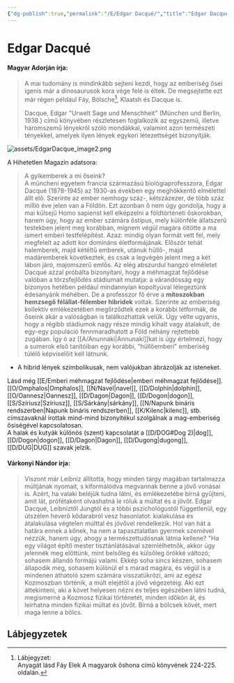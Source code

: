 ```yaml
---
{"dg-publish":true,"permalink":"/E/Edgar Dacqué/","title":"Edgar Dacqué","created":"2023-11-18T09:14","updated":"2024-10-25T17:12"}
---
```



# Edgar Dacqué

#### Magyar Adorján írja:

> A mai tudomány is mindinkább sejteni kezdi, hogy az emberiség ősei igenis már a dinosaurusok kora vége felé is éltek. De megsejtette ezt már régen például Fáy, Bölsche[^1], Klaatsh és Dacque is.  
> 
> Dacque, Edgar "Urwelt Sage und Menschheit" (München und Berlin, 1938.) című könyvében részletesen foglalkozik az egyszemű, illetve háromszemű lényekről szóló mondákkal, valamint azon természeti tényekkel, amelyek ilyen lények egykori létezettségét bizonyítják.  

![assets/EdgarDacque_image2.png](/img/user/E/assets/EdgarDacque_image2.png)  

A Hihetetlen Magazin adatsora:  
> A gyíkemberek a mi őseink?  
> A müncheni egyetem francia származású biológiaprofesszora, Edgar Dacqué (1878-1945) az 1930-as években egy meghökkentő elmélettel állt elő. Szerinte az ember nemhogy száz-, kétszázezer, de több száz millió éve jelen van a Földön. Ezt azonban ő nem úgy gondolja, hogy a mai külsejű Homo sapienst kell elképzelni a földtörténeti őskorokban, hanem úgy, hogy az ember számára őstípus, mely különféle állatszerű testekben jelent meg korábban, mígnem végül magára öltötte a ma ismert emberi testfelépítést. Azaz: mindig olyan formát vett fel, mely megfelelt az adott kor domináns életformájának. Először tehát halemberek, majd kétéltű emberek, utánuk hüllő-, majd madáremberek következtek, és csak a legvégén jelent meg a két lábon járó, majomszerű emlős. Az elég abszurdul hangzó elméletet Dacqué azzal próbálta bizonyítani, hogy a méhmagzat fejlődése valóban a törzsfejlődés stádiumait mutatja: a várandósság egy bizonyos hetében például mindannyian kopoltyúval lélegeztünk édesanyánk méhében. De a professzor fő érve a **mítoszokban hemzsegő félállat-félember hibridek** voltak. Szerinte az emberiség kollektív emlékezetében megőrződtek ezek a korábbi létformák, de őseink akár a valóságban is találkozhattak velük. Úgy vélte ugyanis, hogy a régibb stádiumok nagy része mindig kihalt vagy átalakult, de egy-egy populáció fennmaradhatott a Föld néhány rejtettebb zugában. Így ó az [[A/Anunnaki\|Annunaki]]kat is úgy értelmezi, hogy a sumerok első tanítóiban egy korábbi, "hüllőemberi" emberiség túlélő képviselőit kell látnunk.  
- A hibrid lények szimbolikusak, nem valójukban ábrázolják az isteneket.

Lásd még [[E/Emberi méhmagzat fejlődése\|emberi méhmagzat fejlődése]].  
[[O/Omphalos\|Omphalos]], [[N/Navel\|navel]], [[D/Dolphin\|dolphin]], [[O/Oannesz\|Oannesz]], [[D/Dagon\|Dagon]], [[D/Dogon\|dogon]], [[S/Szíriusz\|Szíriusz]], [[S/Sárkány\|sárkány]], [[N/Napunk bináris rendszerben\|Napunk bináris rendszerben]], [[K/Kilenc\|kilenc]], stb. címszavaknál írottak mind-mind bizonyítékul szolgálnak a mag-emberiség ősiségével kapcsolatosan.  
A halak és kutyák különös (szent) kapcsolatát a [[D/DOG#Dog 2)\|dog]], [[D/Dogon\|dogon]], [[D/Dagon\|Dagon]], [[D/Dugong\|dugong]], [[D/DUG\|DUG]] szavak jelzik.  

#### Várkonyi Nándor írja:

> Viszont már Leibniz állította, hogy minden tárgy magában tartalmazza múltjának nyomait, s kiformálódva megvannak benne a jövő vonásai is. Azért, ha valaki beléjük tudna látni, és emlékezetébe bírná gyűjteni, amit lát, prófétaként olvashatná le róluk a múltat és a jövőt. Edgar Dacqué, Leibniztől Jungtól és a többi pszichológustól függetlenül, egy útszélen heverő kődarabról vesz hasonlatot: kialakulása és átalakulása végtelen múlttal és jövővel rendelkezik. Hol van hát a határa ennek a kőnek, ha nem a tapasztalatlan gyermek szemével nézzük, hanem úgy, ahogy a természettudósnak látnia kellene? "Ha egy világot építő mester tisztánlátásával szemlélhetnők, akkor úgy jelennék meg előttünk, mint belsőleg és külsőleg örökké változó; sohasem állandó formájú valami. Ekkép soha sincs készen, sohasem állapodik meg, sohasem különül el s marad magára, és végül is a mindenen áthatoló szem számára visszatükrözi, ami az egész Kozmoszban történik, a múlt elejétől a jövő végezetéig. Aki ezt áttekinteni, aki a követ helyesen nézni és teljes egészében látni tudná, megismerné a Kozmosz fizikai történetét, minden időkön át, és leírhatna minden fizikai múltat és jövőt. Bírná a bölcsek kövét, mert maga lenne a bölcs.  

## Lábjegyzetek

[^1]: Lábjegyzet:  
Anyagát lásd Fáy Elek A magyarok őshona című könyvének 224-225. oldalán.  
